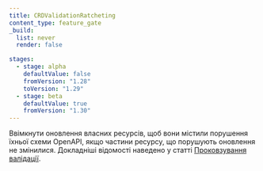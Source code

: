 ```yaml
---
title: CRDValidationRatcheting
content_type: feature_gate
_build:
  list: never
  render: false

stages:
  - stage: alpha
    defaultValue: false
    fromVersion: "1.28"
    toVersion: "1.29"
  - stage: beta
    defaultValue: true
    fromVersion: "1.30"
---
```

Ввімкнути оновлення власних ресурсів, щоб вони містили порушення їхньої схеми OpenAPI, якщо частини ресурсу, що порушують оновлення не змінилися. Докладніші відомості наведено у статті [Проковзування валідації](/uk/docs/tasks/extend-kubernetes/custom-resources/custom-resource-definitions/#validation-ratcheting).

